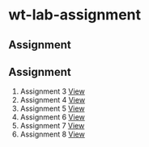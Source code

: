 # wt-lab-assignment
## Assignment  
 ## Assignment  
1. Assignment 3       [View](https://github.com/Asmitapaudel/wt-lab-assignment/tree/master/Assignment/Assignment3)
2. Assignment 4       [View](https://github.com/Asmitapaudel/wt-lab-assignment/tree/master/Assignment/Assignment4)
3. Assignment 5       [View](https://github.com/Asmitapaudel/wt-lab-assignment/tree/master/Assignment/Assignment5)
4. Assignment 6       [View](https://github.com/Asmitapaudel/wt-lab-assignment/tree/master/Assignment/Assignment6)
5. Assignment 7       [View](https://github.com/Asmitapaudel/wt-lab-assignment/tree/master/Assignment/Assignment7)
5. Assignment 8       [View](https://github.com/Asmitapaudel/wt-lab-assignment/tree/master/Assignment/Assignment8)
